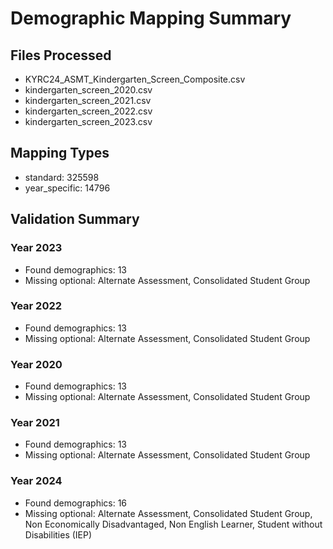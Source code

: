 # Demographic Mapping Summary

## Files Processed
- KYRC24_ASMT_Kindergarten_Screen_Composite.csv
- kindergarten_screen_2020.csv
- kindergarten_screen_2021.csv
- kindergarten_screen_2022.csv
- kindergarten_screen_2023.csv

## Mapping Types
- standard: 325598
- year_specific: 14796

## Validation Summary
### Year 2023
- Found demographics: 13
- Missing optional: Alternate Assessment, Consolidated Student Group

### Year 2022
- Found demographics: 13
- Missing optional: Alternate Assessment, Consolidated Student Group

### Year 2020
- Found demographics: 13
- Missing optional: Alternate Assessment, Consolidated Student Group

### Year 2021
- Found demographics: 13
- Missing optional: Alternate Assessment, Consolidated Student Group

### Year 2024
- Found demographics: 16
- Missing optional: Alternate Assessment, Consolidated Student Group, Non Economically Disadvantaged, Non English Learner, Student without Disabilities (IEP)
